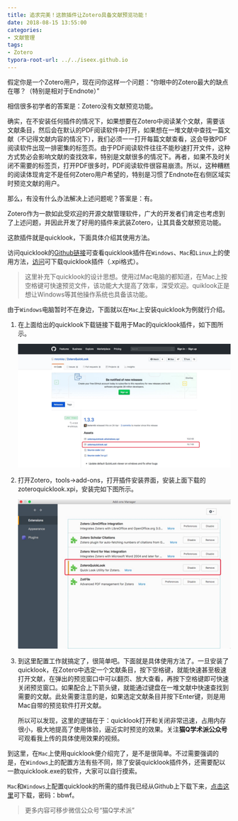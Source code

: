 ```yaml
---
title: 追求完美！这款插件让Zotero具备文献预览功能！
date: 2018-08-15 13:55:00
categories:
- 文献管理
tags:
- Zotero
typora-root-url: ../../iseex.github.io
---
```




假定你是一个Zotero用户，现在问你这样一个问题：“你眼中的Zotero最大的缺点在哪？（特别是相对于Endnote）”



相信很多初学者的答案是：Zotero没有文献预览功能。

确实，在不安装任何插件的情况下，如果想要在Zotero中阅读某个文献，需要该文献条目，然后会在默认的PDF阅读软件中打开，如果想在一堆文献中查找一篇文献（不记得文献内容的情况下），我们必须一一打开每篇文献查看，这会导致PDF阅读软件出现一排密集的标签页。由于PDF阅读软件往往不能秒速打开文件，这种方式势必会影响文献的查找效率，特别是文献很多的情况下。再者，如果不及时关闭不需要的标签页，打开PDF很多时，PDF阅读软件很容易崩溃。所以，这种糟糕的阅读体现肯定不是任何Zotero用户希望的，特别是习惯了Endnote在右侧区域实时预览文献的用户。

那么，有没有什么办法解决上述问题呢？答案是：有。

Zotero作为一款如此受欢迎的开源文献管理软件，广大的开发者们肯定也考虑到了上述问题，并因此开发了好用的插件来武装Zotero，让其具备文献预览功能。

这款插件就是quicklook，下面具体介绍其使用方法。

访问quicklook的[Github链接](https://github.com/mronkko/ZoteroQuickLook#zoteroquicklook)可查看quicklook插件在`Windows`、`Mac`和`Linux`上的使用方法，[访问](https://github.com/mronkko/ZoteroQuickLook/releases)可下载quicklook插件（.xpi格式）。

> 这里补充下quicklook的设计思想。使用过Mac电脑的都知道，在Mac上按空格键可快速预览文件，该功能大大提高了效率，深受欢迎。quiklook正是想让Windows等其他操作系统也具备该功能。

由于`Windows`电脑暂时不在身边，下面就以在`Mac`上安装quicklook为例就行介绍。

1. 在上面给出的quicklook下载链接下载用于Mac的quicklook插件，如下图所示。  


   ![](/assets/images/posts/zotero/pdf-preview01.jpg)

2. 打开Zotero，tools->add-ons，打开插件安装界面，安装上面下载的zoteroquicklook.xpi，安装完如下图所示。


   ![](/assets/images/posts/zotero/pdf-preview02.jpg)

3. 到这里配置工作就搞定了，很简单吧。下面就是具体使用方法了。一旦安装了quicklook，在Zotero中选定一个文献条目，按下空格键，就能快速甚至极速打开文献，在弹出的预览窗口中可以翻页、放大查看，再按下空格键即可快速关闭预览窗口。如果配合上下箭头键，就能通过键盘在一堆文献中快速查找到需要的文献。此处需要注意的是，如果选定文献条目并按下Enter键，则是用Mac自带的预览软件打开文献。

   所以可以发现，这里的逻辑在于：quicklook打开和关闭非常迅速，占用内存很小，极大地提高了使用体验，逼近实时预览的效果。关注**猫Q学术派公众号**可观看我上传的具体使用效果的视频。

到这里，在`Mac`上使用quicklook便介绍完了，是不是很简单。不过需要强调的是，在`Windows`上的配置方法有些不同，除了安装quicklook插件外，还需要配以一款quicklook.exe的软件，大家可以自行摸索。

`Mac`和`Windows`上配置quicklook的所需的插件我已经从Github上下载下来，[点击这里](https://pan.baidu.com/s/1xc8yRtO11dVWsX7xSBjgxQ )可下载，密码：bbwf。

> 更多内容可移步微信公众号“猫Q学术派”